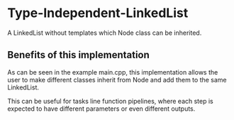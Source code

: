 # Type-Independent-LinkedList
A LinkedList without templates which Node class can be inherited.

## Benefits of this implementation
As can be seen in the example main.cpp, this implementation allows the user to make different classes inherit from Node and add them to the same LinkedList.

This can be useful for tasks line function pipelines, where each step is expected to have different parameters or even different outputs.
